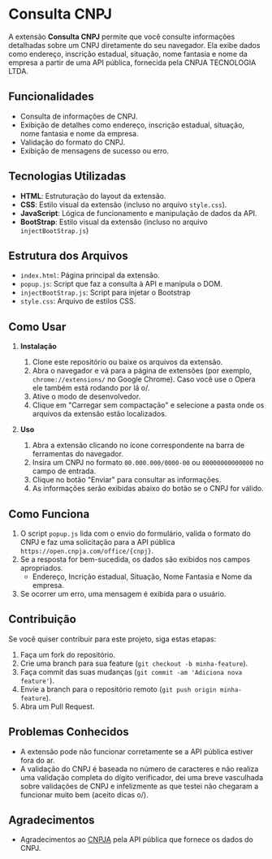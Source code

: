 # Consulta CNPJ

A extensão **Consulta CNPJ** permite que você consulte informações detalhadas sobre um CNPJ diretamente do seu navegador. Ela exibe dados como endereço, inscrição estadual, situação, nome fantasia e nome da empresa a partir de uma API pública, fornecida pela CNPJA TECNOLOGIA LTDA.

## Funcionalidades

- Consulta de informações de CNPJ.
- Exibição de detalhes como endereço, inscrição estadual, situação, nome fantasia e nome da empresa.
- Validação do formato do CNPJ.
- Exibição de mensagens de sucesso ou erro.

## Tecnologias Utilizadas

- **HTML**: Estruturação do layout da extensão.
- **CSS**: Estilo visual da extensão (incluso no arquivo `style.css`).
- **JavaScript**: Lógica de funcionamento e manipulação de dados da API.
- **BootStrap**: Estilo visual da extensão (incluso no arquivo `injectBootStrap.js`)

## Estrutura dos Arquivos

- `index.html`: Página principal da extensão.
- `popup.js`: Script que faz a consulta à API e manipula o DOM.
- `injectBootStrap.js`: Script para injetar o Bootstrap
- `style.css`: Arquivo de estilos CSS.

## Como Usar

1. **Instalação**

   1. Clone este repositório ou baixe os arquivos da extensão.
   2. Abra o navegador e vá para a página de extensões (por exemplo, `chrome://extensions/` no Google Chrome). Caso você use o Opera ele também está rodando por lá o/.
   3. Ative o modo de desenvolvedor.
   4. Clique em "Carregar sem compactação" e selecione a pasta onde os arquivos da extensão estão localizados.

2. **Uso**

   1. Abra a extensão clicando no ícone correspondente na barra de ferramentas do navegador.
   2. Insira um CNPJ no formato `00.000.000/0000-00` ou `00000000000000` no campo de entrada.
   3. Clique no botão "Enviar" para consultar as informações.
   4. As informações serão exibidas abaixo do botão se o CNPJ for válido.

## Como Funciona

1. O script `popup.js` lida com o envio do formulário, valida o formato do CNPJ e faz uma solicitação para a API pública `https://open.cnpja.com/office/{cnpj}`.
2. Se a resposta for bem-sucedida, os dados são exibidos nos campos apropriados.
    - Endereço, Incrição estadual, Situação, Nome Fantasia e Nome da empresa.
3. Se ocorrer um erro, uma mensagem é exibida para o usuário.


## Contribuição

Se você quiser contribuir para este projeto, siga estas etapas:

1. Faça um fork do repositório.
2. Crie uma branch para sua feature (`git checkout -b minha-feature`).
3. Faça commit das suas mudanças (`git commit -am 'Adiciona nova feature'`).
4. Envie a branch para o repositório remoto (`git push origin minha-feature`).
5. Abra um Pull Request.

## Problemas Conhecidos

- A extensão pode não funcionar corretamente se a API pública estiver fora do ar.
- A validação do CNPJ é baseada no número de caracteres e não realiza uma validação completa do dígito verificador, dei uma breve vasculhada sobre validações de CNPJ e infelizmente as que testei não chegaram a funcionar muito bem (aceito dicas o/).

## Agradecimentos

- Agradecimentos ao [CNPJA](https://cnpja.com//) pela API pública que fornece os dados do CNPJ.
